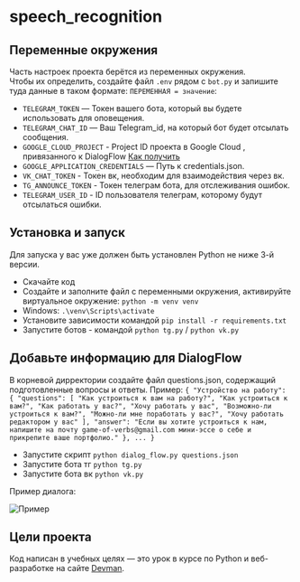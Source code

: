 # speech_recognition
 
## Переменные окружения

Часть настроек проекта берётся из переменных окружения.  
Чтобы их определить, создайте файл `.env` рядом с `bot.py` и запишите туда данные в таком формате: `ПЕРЕМЕННАЯ = значение`:  

- `TELEGRAM_TOKEN` — Токен вашего бота, который вы будете использовать для оповещения.  
- `TELEGRAM_CHAT_ID` — Ваш Telegram_id, на который бот будет отсылать сообщения.
- `GOOGLE_CLOUD_PROJECT` - Project ID проекта в Google Cloud , привязанного к DialogFlow [Как получить](https://cloud.google.com/dialogflow/es/docs/quick/setup)
- `GOOGLE_APPLICATION_CREDENTIALS` — Путь к credentials.json.
- `VK_CHAT_TOKEN` - Токен вк, необходим для взаимодействия через вк.
- `TG_ANNOUNCE_TOKEN` - Токен телеграм бота, для отслеживания ошибок.
- `TELEGRAM_USER_ID` - ID пользователя телеграм, которому будут отсылаться ошибки.


## Установка и запуск
Для запуска у вас уже должен быть установлен Python не ниже 3-й версии.  

- Скачайте код
- Создайте и заполните файл с переменными окружения, активируйте виртуальное окружение: `python -m venv venv`
- Windows: `.\venv\Scripts\activate`
- Установите зависимости командой `pip install -r requirements.txt`
- Запустите ботов - командой `python tg.py` / `python vk.py`

## Добавьте информацию для DialogFlow

В корневой дирректории создайте файл  questions.json, содержащий подготовленные вопросы и ответы.
Пример:
`
{
    "Устройство на работу": {
        "questions": [
            "Как устроиться к вам на работу?",
            "Как устроиться к вам?",
            "Как работать у вас?",
            "Хочу работать у вас",
            "Возможно-ли устроиться к вам?",
            "Можно-ли мне поработать у вас?",
            "Хочу работать редактором у вас"
        ],
        "answer": "Если вы хотите устроиться к нам, напишите на почту game-of-verbs@gmail.com мини-эссе о себе и прикрепите ваше портфолио."
    },
    ...
}
`

- Запустите скрипт `python dialog_flow.py questions.json`
- Запустите бота тг `python tg.py`
- Запустите бота вк `python vk.py`

Пример диалога:

![Пример](https://i.imgur.com/BI5Zfvn.png)

## Цели проекта

Код написан в учебных целях — это урок в курсе по Python и веб-разработке на сайте [Devman](https://dvmn.org).
